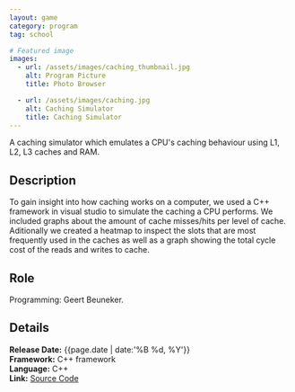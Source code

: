 ```yaml
---
layout: game
category: program
tag: school

# Featured image
images:
  - url: /assets/images/caching_thumbnail.jpg
    alt: Program Picture
    title: Photo Browser

  - url: /assets/images/caching.jpg
    alt: Caching Simulator
    title: Caching Simulator
---
```


A caching simulator which emulates a CPU's caching behaviour using L1, L2, L3 caches and RAM.
<!--content-->

## Description
To gain insight into how caching works on a computer, we used a C++ framework in visual studio to simulate the caching a CPU performs. We included graphs about the amount of cache misses/hits per level of cache. Aditionally we created a heatmap to inspect the slots that are most frequently used in the caches as well as a graph showing the total cycle cost of the reads and writes to cache.

## Role
Programming: Geert Beuneker.  

## Details
**Release Date:** {{page.date | date:'%B %d, %Y'}}  
**Framework:** C++ framework  
**Language:** C++  
**Link:** [Source Code](https://drive.google.com/uc?export=download&id=1XsOcSu1JhXj7ZBajIvyqrwJbRpB4Z0Ak)  
